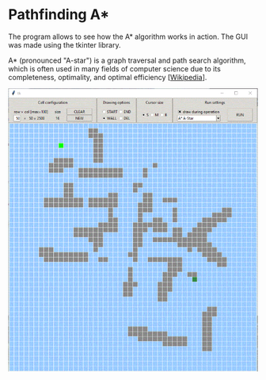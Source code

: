 # Pathfinding A*
The program allows to see how the A* algorithm works in action. The GUI was made using the tkinter library.

A* (pronounced "A-star") is a graph traversal and path search algorithm, which is often used in many fields of computer science due to its completeness, optimality, and optimal efficiency [[Wikipedia](https://en.wikipedia.org/wiki/A*_search_algorithm)].

<img src="/_examples/Astar.gif" />